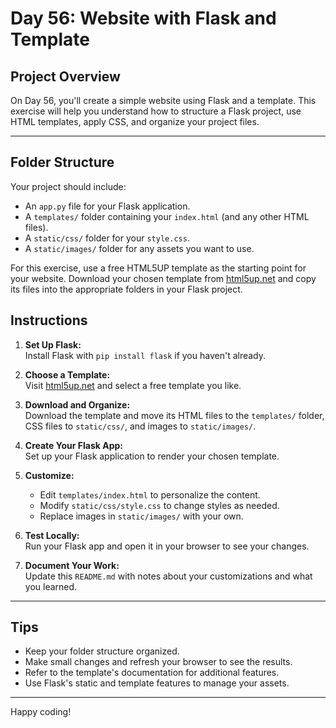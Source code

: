 # Day 56: Website with Flask and Template

## Project Overview

On Day 56, you'll create a simple website using Flask and a template. This exercise will help you understand how to structure a Flask project, use HTML templates, apply CSS, and organize your project files.

---

## Folder Structure

Your project should include:

- An `app.py` file for your Flask application.
- A `templates/` folder containing your `index.html` (and any other HTML files).
- A `static/css/` folder for your `style.css`.
- A `static/images/` folder for any assets you want to use.

For this exercise, use a free HTML5UP template as the starting point for your website. Download your chosen template from [html5up.net](https://html5up.net/) and copy its files into the appropriate folders in your Flask project.

## Instructions

1. **Set Up Flask:**  
   Install Flask with `pip install flask` if you haven't already.

2. **Choose a Template:**  
   Visit [html5up.net](https://html5up.net/) and select a free template you like.

3. **Download and Organize:**  
   Download the template and move its HTML files to the `templates/` folder, CSS files to `static/css/`, and images to `static/images/`.

4. **Create Your Flask App:**  
   Set up your Flask application to render your chosen template.

5. **Customize:**

   - Edit `templates/index.html` to personalize the content.
   - Modify `static/css/style.css` to change styles as needed.
   - Replace images in `static/images/` with your own.

6. **Test Locally:**  
   Run your Flask app and open it in your browser to see your changes.

7. **Document Your Work:**  
   Update this `README.md` with notes about your customizations and what you learned.

---

## Tips

- Keep your folder structure organized.
- Make small changes and refresh your browser to see the results.
- Refer to the template's documentation for additional features.
- Use Flask's static and template features to manage your assets.

---

Happy coding!
